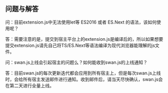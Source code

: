 ## 问题与解答

问：目前extension.js中无法使用let等 ES2016 或者 ES.Next 的语法，该如何使用呢？

答：需要注意的是，提交到宿主平台上的extension.js是编译后的，所以如果想要提交extension.js请先自己将TS/ES.Next等语法编译为现代浏览器能理解的js文件。

问：swan.js上线会引起宿主的问题么？如何能收到swan.js的上线通知？

答：目前swan.js的每次更新迭代都会应用到所有宿主上，但是每次swan.js上线时，会给所有宿主发送邮件进行通知。收到邮件后，请当天尽快确认，swan.js会在第二天进行全量上线。
